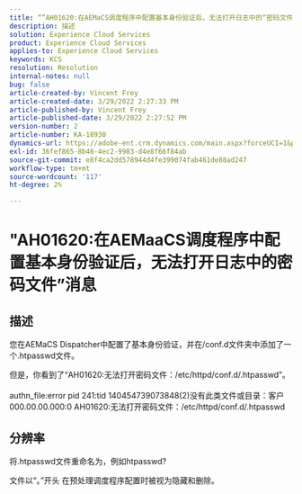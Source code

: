 ```yaml
---
title: “”AH01620:在AEMaCS调度程序中配置基本身份验证后，无法打开日志中的“密码文件”消息
description: 描述
solution: Experience Cloud Services
product: Experience Cloud Services
applies-to: Experience Cloud Services
keywords: KCS
resolution: Resolution
internal-notes: null
bug: false
article-created-by: Vincent Frey
article-created-date: 3/29/2022 2:27:33 PM
article-published-by: Vincent Frey
article-published-date: 3/29/2022 2:27:52 PM
version-number: 2
article-number: KA-18930
dynamics-url: https://adobe-ent.crm.dynamics.com/main.aspx?forceUCI=1&pagetype=entityrecord&etn=knowledgearticle&id=c1bbaa5b-6caf-ec11-9840-0022480bd820
exl-id: 36fef865-8b48-4ec2-9983-d4e8f66f84ab
source-git-commit: e8f4ca2dd578944d4fe399074fab461de88ad247
workflow-type: tm+mt
source-wordcount: '117'
ht-degree: 2%

---
```


# &quot;AH01620:在AEMaaCS调度程序中配置基本身份验证后，无法打开日志中的密码文件”消息

## 描述


您在AEMaCS Dispatcher中配置了基本身份验证，并在/conf.d文件夹中添加了一个.htpasswd文件。

但是，你看到了“AH01620:无法打开密码文件：/etc/httpd/conf.d/.htpasswd”。
<br><br>authn_file:error pid 241:tid 140454739073848(2)没有此类文件或目录：客户000.00.00.000:0 AH01620:无法打开密码文件：/etc/httpd/conf.d/.htpasswd<br>

## 分辨率


将.htpasswd文件重命名为，例如htpasswd?

文件以“。”开头 在预处理调度程序配置时被视为隐藏和删除。
